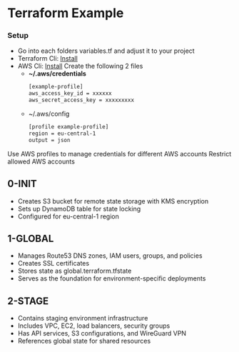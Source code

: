 # Terraform Example
 
### Setup

- Go into each folders variables.tf and adjust it to your project
- Terraform Cli: [Install](https://learn.hashicorp.com/tutorials/terraform/install-cli)
- AWS Cli: [Install](https://docs.aws.amazon.com/cli/latest/userguide/getting-started-install.html)
  Create the following 2 files
  - **~/.aws/credentials**
    ```bash
    [example-profile]
    aws_access_key_id = xxxxxx
    aws_secret_access_key = xxxxxxxxx
    ```
  - ~/.aws/config
     ```bash
     [profile example-profile]
     region = eu-central-1
     output = json
     ```

Use AWS profiles to manage credentials for different AWS accounts
Restrict allowed AWS accounts

## 0-INIT

- Creates S3 bucket for remote state storage with KMS encryption
- Sets up DynamoDB table for state locking
- Configured for eu-central-1 region

## 1-GLOBAL

- Manages Route53 DNS zones, IAM users, groups, and policies
- Creates SSL certificates
- Stores state as global.terraform.tfstate
- Serves as the foundation for environment-specific deployments

## 2-STAGE
- Contains staging environment infrastructure
- Includes VPC, EC2, load balancers, security groups
- Has API services, S3 configurations, and WireGuard VPN
- References global state for shared resources


